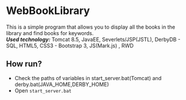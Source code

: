 # WebBookLibrary
This is a simple program that allows you to display all the books in the library and find books for keywords.
<br>***Used technology:*** Tomcat 8.5, JavaEE, Severlets/JSP(JSTL), DerbyDB - SQL, HTML5, CSS3 - Bootstrap 3, JS(Mark.js) , RWD
## How run?
* Check the paths of variables in start_server.bat(Tomcat) and derby.bat(JAVA_HOME,DERBY_HOME)
* Open `start_server.bat`
